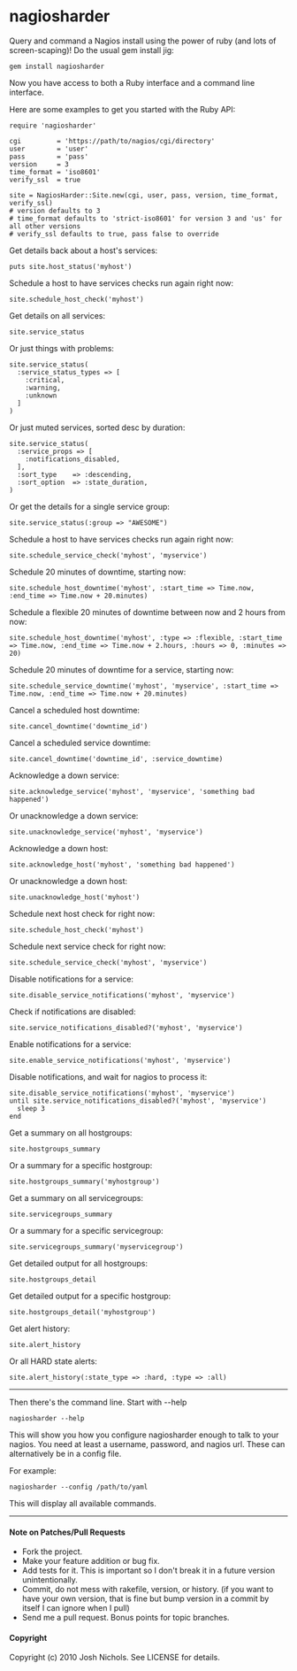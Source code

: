 # nagiosharder

Query and command a Nagios install using the power of ruby (and lots of screen-scaping)! Do the usual gem install jig:

    gem install nagiosharder

Now you have access to both a Ruby interface and a command line interface.

Here are some examples to get you started with the Ruby API:

    require 'nagiosharder'
    
    cgi         = 'https://path/to/nagios/cgi/directory'
    user        = 'user'
    pass        = 'pass'
    version     = 3
    time_format = 'iso8601'
    verify_ssl  = true
    
    site = NagiosHarder::Site.new(cgi, user, pass, version, time_format, verify_ssl)
    # version defaults to 3
    # time_format defaults to 'strict-iso8601' for version 3 and 'us' for all other versions
    # verify_ssl defaults to true, pass false to override

Get details back about a host's services:

    puts site.host_status('myhost')

Schedule a host to have services checks run again right now:

    site.schedule_host_check('myhost')

Get details on all services:

    site.service_status

Or just things with problems:

    site.service_status(
      :service_status_types => [
        :critical,
        :warning,
        :unknown
      ]
    )

Or just muted services, sorted desc by duration:

    site.service_status(
      :service_props => [
        :notifications_disabled,
      ],
      :sort_type    => :descending,
      :sort_option  => :state_duration,
    )

Or get the details for a single service group:

    site.service_status(:group => "AWESOME")

Schedule a host to have services checks run again right now:

    site.schedule_service_check('myhost', 'myservice')

Schedule 20 minutes of downtime, starting now:

    site.schedule_host_downtime('myhost', :start_time => Time.now, :end_time => Time.now + 20.minutes)

Schedule a flexible 20 minutes of downtime between now and 2 hours from now:

    site.schedule_host_downtime('myhost', :type => :flexible, :start_time => Time.now, :end_time => Time.now + 2.hours, :hours => 0, :minutes => 20)
  
Schedule 20 minutes of downtime for a service, starting now:

    site.schedule_service_downtime('myhost', 'myservice', :start_time => Time.now, :end_time => Time.now + 20.minutes)
  
Cancel a scheduled host downtime:

    site.cancel_downtime('downtime_id')
  
Cancel a scheduled service downtime:

    site.cancel_downtime('downtime_id', :service_downtime)

Acknowledge a down service:

    site.acknowledge_service('myhost', 'myservice', 'something bad happened')

Or unacknowledge a down service:

    site.unacknowledge_service('myhost', 'myservice')

Acknowledge a down host:

    site.acknowledge_host('myhost', 'something bad happened')
  
Or unacknowledge a down host:

    site.unacknowledge_host('myhost')
  
Schedule next host check for right now:

    site.schedule_host_check('myhost')
  
Schedule next service check for right now:

    site.schedule_service_check('myhost', 'myservice')

Disable notifications for a service:

    site.disable_service_notifications('myhost', 'myservice')

Check if notifications are disabled:

    site.service_notifications_disabled?('myhost', 'myservice')

Enable notifications for a service:

    site.enable_service_notifications('myhost', 'myservice')

Disable notifications, and wait for nagios to process it:

    site.disable_service_notifications('myhost', 'myservice')
    until site.service_notifications_disabled?('myhost', 'myservice')
      sleep 3
    end

Get a summary on all hostgroups:

    site.hostgroups_summary

Or a summary for a specific hostgroup:

    site.hostgroups_summary('myhostgroup')

Get a summary on all servicegroups:

    site.servicegroups_summary

Or a summary for a specific servicegroup:

    site.servicegroups_summary('myservicegroup')

Get detailed output for all hostgroups:

    site.hostgroups_detail

Get detailed output for a specific hostgroup:

    site.hostgroups_detail('myhostgroup')

Get alert history:

    site.alert_history

Or all HARD state alerts:

    site.alert_history(:state_type => :hard, :type => :all)

---

Then there's the command line. Start with --help

    nagiosharder --help

This will show you how you configure nagiosharder enough to talk to your nagios. You need at least a username, password, and nagios url. These can alternatively be in a config file.

For example:

    nagiosharder --config /path/to/yaml

This will display all available commands.

---

#### Note on Patches/Pull Requests

* Fork the project.
* Make your feature addition or bug fix.
* Add tests for it. This is important so I don't break it in a future version unintentionally.
* Commit, do not mess with rakefile, version, or history.  (if you want to have your own version, that is fine but bump version in a commit by itself I can ignore when I pull)
* Send me a pull request. Bonus points for topic branches.

#### Copyright

Copyright (c) 2010 Josh Nichols. See LICENSE for details.